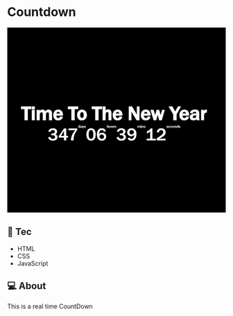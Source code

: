 # Countdown

<img src="./.github/countdown.png">

## 🚀 Tec

- HTML
- CSS
- JavaScript

## 💻 About

This is a real time CountDown
